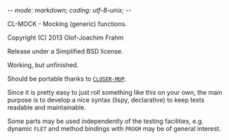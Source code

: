 -*- mode: markdown; coding: utf-8-unix; -*-

CL-MOCK - Mocking (generic) functions.

Copyright (C) 2013 Olof-Joachim Frahm

Release under a Simplified BSD license.

Working, but unfinished.

Should be portable thanks to [`CLOSER-MOP`][1].

Since it is pretty easy to just roll something like this on your own,
the main purpose is to develop a nice syntax (lispy, declarative) to
keep tests readable and maintainable.

Some parts may be used independently of the testing facilities,
e.g. dynamic `FLET` and method bindings with `PROGM` may be of general
interest.

[1]: http://common-lisp.net/project/closer/closer-mop.html
